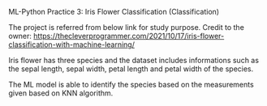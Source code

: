 ML-Python Practice 3: Iris Flower Classification (Classification)

The project is referred from below link for study purpose. Credit to the owner:
https://thecleverprogrammer.com/2021/10/17/iris-flower-classification-with-machine-learning/

Iris flower has three species and the dataset includes informations such as the sepal length, sepal width, petal length and petal width of the species.

The ML model is able to identify the species based on the measurements given based on KNN algorithm.